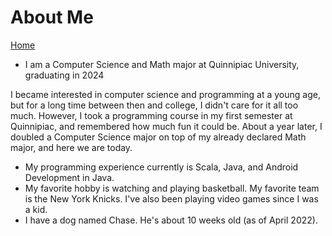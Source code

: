 # About Me

[Home](./home)

- I am a Computer Science and Math major at Quinnipiac University, graduating in 2024

I became interested in computer science and programming at a young age, but for a long time between then and college,
I didn't care for it all too much.  However, I took a programming course in my first semester at Quinnipiac, and remembered how much fun
it could be.  About a year later, I doubled a Computer Science major on top of my already declared Math major, and here we are today.

- My programming experience currently is Scala, Java, and Android Development in Java.
- My favorite hobby is watching and playing basketball.  My favorite team is the New York Knicks.  I've also been playing video games since I was a kid.
- I have a dog named Chase.  He's about 10 weeks old (as of April 2022).

